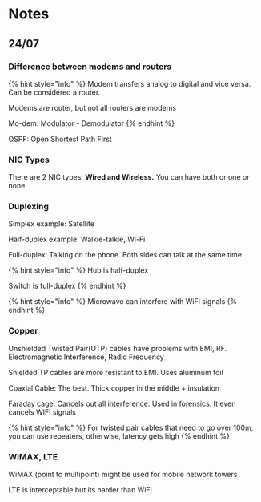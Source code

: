 # Notes

## 24/07

### Difference between modems and routers

{% hint style="info" %}
Modem transfers analog to digital and vice versa. Can be considered a router.

Modems are router, but not all routers are modems

Mo-dem: Modulator - Demodulator
{% endhint %}

OSPF: Open Shortest Path First

### NIC Types

There are 2 NIC types: **Wired and Wireless.** You can have both or one or none

### Duplexing

Simplex example: Satellite

Half-duplex example: Walkie-talkie, Wi-Fi

Full-duplex: Talking on the phone. Both sides can talk at the same time

{% hint style="info" %}
Hub is half-duplex

Switch is full-duplex
{% endhint %}

{% hint style="info" %}
Microwave can interfere with WiFi signals
{% endhint %}

### Copper

Unshielded Twisted Pair(UTP) cables have problems with EMI, RF. Electromagnetic Interference, Radio Frequency

Shielded TP cables are more resistant to EMI. Uses aluminum foil

Coaxial Cable: The best. Thick copper in the middle + insulation

Faraday cage. Cancels out all interference. Used in forensics. It even cancels WIFI signals

{% hint style="info" %}
For twisted pair cables that need to go over 100m, you can use repeaters, otherwise, latency gets high
{% endhint %}

### WiMAX, LTE

WiMAX (point to multipoint) might be used for mobile network towers

LTE is interceptable but its harder than WiFi

